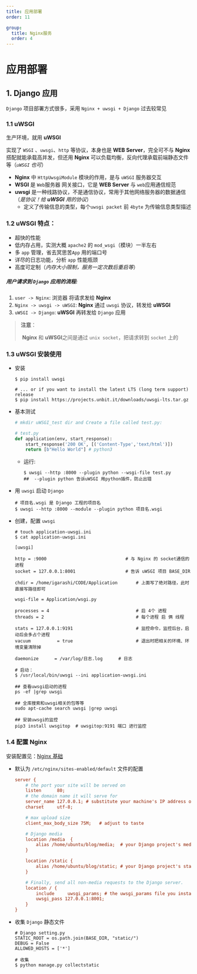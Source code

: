 ```yaml
---
title: 应用部署
order: 11

group:
  title: Nginx服务
  order: 4
---
```


# 应用部署

## 1. Django 应用

`Django` 项目部署方式很多，采用 `Nginx + uwsgi + Django` 过去较常见

### 1.1 uWSGI

<Alert type="queen">生产环境，就用 **uWSGI** </Alert>

实现了 `WSGI` 、`uwsgi`、`http` 等协议，本身也是 **WEB Server**，完全可不与 **Nginx** 搭配就能承载高并发，但还用 **Nginx** 可以负载均衡，反向代理承载前端静态文件等（_`uWSGI` 也可_）

- **Nginx** 中 `HttpUwsgiModule` 模块的作用，是与 `uWSGI` 服务器交互
- **WSGI** 是 `Web`服务器 网关接口，它是 **WEB Server** 与 `web`应用通信规范
- **uwsgi** 是一种线路协议，不是通信协议，常用于其他网络服务器的数据通信（_是协议！给 **uWSGI** 用的协议_）
  - 定义了传输信息的类型，每个`uwsgi packet` 前 `4byte` 为传输信息类型描述

### 1.2 uWSGI 特点：

- 超快的性能
- 低内存占用，实测大概 `apache2` 的 `mod_wsgi`（模块）一半左右
- 多 `app` 管理，省去冥思苦`App` 用的端口号
- 详尽的日志功能，分析 `app` 性能瓶颈
- 高度可定制（_内存大小限制，服务一定次数后重启等_）

##### 用户请求到 `Django` 应用的流程:

1. `user -> Nginx`: 浏览器 将请求发给 **Nginx**
2. `Nginx -> uwsgi -> uWSGI`: **Nginx** 通过 `uwsgi` 协议，转发给 **uWSGI**
3. `uWSGI -> Django`: **uWSGI** 再转发给 `Django` 应用

> **注意**：
>
> ​ **Nginx** 和 **uWSGI**之间是通过 `unix socket`，把请求转到 `socket` 上的

### 1.3 uWSGI 安装使用

- 安装

  ```shell
  $ pip install uwsgi

  # ... or if you want to install the latest LTS (long term support) release
  $ pip install https://projects.unbit.it/downloads/uwsgi-lts.tar.gz
  ```

- 基本测试

  ```python
  # mkdir uWSGI_test dir and Create a file called test.py:

  # test.py
  def application(env, start_response):
      start_response('200 OK', [('Content-Type','text/html')])
      return [b"Hello World"] # python3
  ```

  - 运行:

    ```shell
    $ uwsgi --http :8000 --plugin python --wsgi-file test.py
    ##  --plugin python 告诉uWSGI 用python插件，防止出错
    ```

- 用 `uwsgi` 启动 `Django`

  ```shell
  # 项目名.wsgi 是 Django 工程的项目名
  $ uwsgi --http :8000 --module --plugin python 项目名.wsgi
  ```

- 创建，配置 `uwsgi`

  ```shell
  # touch application-uwsgi.ini
  $ cat application-uwsgi.ini

  [uwsgi]

  http = :9000 								# 与 Nginx 的 socket通信的进程
  socket = 127.0.0.1:8001 					# 告诉 uWSGI 项目 BASE_DIR

  chdir = /home/igarashi/CODE/Application		# 上面写了绝对路径，此时直接写路径即可

  wsgi-file = Application/wsgi.py

  processes = 4 								# 启 4个 进程
  threads = 2									# 每个进程 启 俩 线程

  stats = 127.0.0.1:9191						# 监控命令，监控后台，启动后会多占个进程
  vacuum          = true						# 退出时把相关的环境、环境变量清除掉

  daemonize      = /var/log/日志.log		# 日志

  # 启动：
  $ /usr/local/bin/uwsgi --ini application-uwsgi.ini

  ## 查看uwsgi启动的进程
  ps -ef |grep uwsgi

  ## 全库搜索和uwsgi相关的包等等
  sudo apt-cache search uwsgi |grep uwsgi

  ## 安装uwsgi的监控
  pip3 install uwsgitop  # uwsgitop:9191 端口 进行监控
  ```

### 1.4 配置 Nginx

安装配置见：[Nginx 基础](/operations/nginx/nginx基础#2-安装)

- 默认为 `/etc/nginx/sites-enabled/default` 文件的配置

  ```ini
  server {
      # the port your site will be served on
      listen      80;
      # the domain name it will serve for
      server_name 127.0.0.1; # substitute your machine's IP address or FQDN
      charset     utf-8;

      # max upload size
      client_max_body_size 75M;   # adjust to taste

      # Django media
      location /media  {
          alias /home/ubuntu/blog/media;  # your Django project's media files - amend as required
      }

      location /static {
          alias /home/ubuntu/blog/static; # your Django project's static files - amend as required
      }

      # Finally, send all non-media requests to the Django server.
      location / {
          include     uwsgi_params; # the uwsgi_params file you installed
          uwsgi_pass 127.0.0.1:8001;
      }
  }
  ```

- 收集 `Django` 静态文件

  ```shell
  # Django setting.py
  STATIC_ROOT = os.path.join(BASE_DIR, "static/")
  DEBUG = False
  ALLOWED_HOSTS = ['*']

  # 收集
  $ python manage.py collectstatic
  ```
